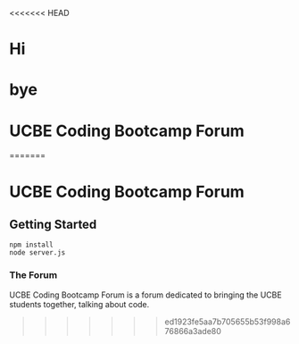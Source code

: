 <<<<<<< HEAD

# Hi 

# bye

# UCBE Coding Bootcamp Forum
=======
# UCBE Coding Bootcamp Forum

## Getting Started

```shell
npm install
node server.js
```

### The Forum

UCBE Coding Bootcamp Forum is a forum dedicated to bringing the UCBE students together, talking about code.
>>>>>>> ed1923fe5aa7b705655b53f998a676866a3ade80
